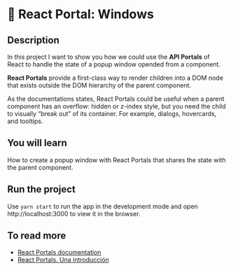 # 📝 React Portal: Windows

## Description

In this project I want to show you how we could use the **API Portals** of React to handle the state of a popup window opended from a component. 

**React Portals** provide a first-class way to render children into a DOM node that exists outside the DOM hierarchy of the parent component.

As the documentations states, React Portals could be useful when a parent component has an overflow: hidden or z-index style, but you need the child to visually “break out” of its container. For example, dialogs, hovercards, and tooltips.

## You will learn

How to create a popup window with React Portals that shares the state with the parent component.

## Run the project

Use `yarn start` to run the app in the development mode and open http://localhost:3000 to view it in the browser.

## To read more

- [React Portals documentation](https://reactjs.org/docs/portals.html)
- [React Portals. Una introducción](https://medium.com/@ger86/react-portals-una-introduccion-29c296324334)

